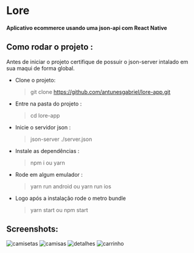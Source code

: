 # Lore

#### Aplicativo ecommerce usando uma json-api com React Native

## Como rodar o projeto :

Antes de iniciar o projeto certifique de possuir o json-server intalado em sua maqui de forma global.

- Clone o projeto:

  > git clone https://github.com/antunesgabriel/lore-app.git

- Entre na pasta do projeto :
  > cd lore-app
- Inicie o servidor json :
  > json-server ./server.json
- Instale as dependências :
  > npm i ou yarn
- Rode em algum emulador :
  > yarn run android ou yarn run ios
- Logo após a instalação rode o metro bundle
  > yarn start ou npm start

## Screenshots:

![camisetas](https://github.com/antunesgabriel/lore-app/tree/master/prints/camisetas.png)
![camisas](https://github.com/antunesgabriel/lore-app/tree/master/prints/camisas.png)
![detalhes](https://github.com/antunesgabriel/lore-app/tree/master/prints/detalhes.png)
![carrinho](https://github.com/antunesgabriel/lore-app/tree/master/prints/carrinho.png)
